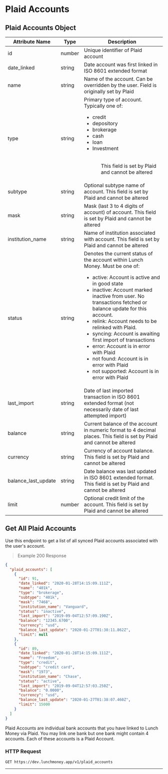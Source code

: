 # Plaid Accounts

## Plaid Accounts Object
Attribute Name      | Type   | Description
------------------- | ----   | -----------
id                  | number | Unique identifier of Plaid account
date_linked         | string | Date account was first linked in ISO 8601 extended format
name                | string | Name of the account. Can be overridden by the user. Field is originally set by Plaid
type                | string | Primary type of account. Typically one of:<br><ul> <li>credit</li> <li>depository</li> <li>brokerage</li> <li>cash</li> <li>loan</li> <li>Investment</li><ul><br> This field is set by Plaid and cannot be altered
subtype             | string | Optional subtype name of account. This field is set by Plaid and cannot be altered
mask                | string | Mask (last 3 to 4 digits of account) of account. This field is set by Plaid and cannot be altered
institution_name    | string | Name of institution associated with account. This field is set by Plaid and cannot be altered
status              | string | Denotes the current status of the account within Lunch Money. Must be one of:<br><ul> <li>active: Account is active and in good state</li> <li>inactive: Account marked inactive from user. No transactions fetched or balance update for this account.</li> <li>relink: Account needs to be relinked with Plaid.</li> <li>syncing: Account is awaiting first import of transactions</li> <li>error: Account is in error with Plaid</li> <li>not found: Account is in error with Plaid</li> <li>not supported: Account is in error with Plaid</li><ul>
last_import         | string | Date of last imported transaction in ISO 8601 extended format (not necessarily date of last attempted import)
balance             | string | Current balance of the account in numeric format to 4 decimal places. This field is set by Plaid and cannot be altered
currency            | string | Currency of account balance. This field is set by Plaid and cannot be altered
balance_last_update | string | Date balance was last updated in ISO 8601 extended format. This field is set by Plaid and cannot be altered
limit               | number | Optional credit limit of the account. This field is set by Plaid and cannot be altered

## Get All Plaid Accounts
Use this endpoint to get a list of all synced Plaid accounts associated with the user's account.

> Example 200 Response

```json
{
  "plaid_accounts": [
    {
      "id": 91,
      "date_linked": "2020-01-28T14:15:09.111Z",
      "name": "401k",
      "type": "brokerage",
      "subtype": "401k",
      "mask": "7468",
      "institution_name": "Vanguard",
      "status": "inactive",
      "last_import": "2019-09-04T12:57:09.190Z",
      "balance": "12345.6700",
      "currency": "usd",
      "balance_last_update": "2020-01-27T01:38:11.862Z",
      "limit": null
    },
    {
      "id": 89,
      "date_linked": "2020-01-28T14:15:09.111Z",
      "name": "Freedom",
      "type": "credit",
      "subtype": "credit card",
      "mask": "1973",
      "institution_name": "Chase",
      "status": "active",
      "last_import": "2019-09-04T12:57:03.250Z",
      "balance": "0.0000",
      "currency": "usd",
      "balance_last_update": "2020-01-27T01:38:07.460Z",
      "limit": 15000
    }
  ]
}
```

Plaid Accounts are individual bank accounts that you have linked to Lunch Money via Plaid. You may link one bank but one bank might contain 4 accounts. Each of these accounts is a Plaid Account.

### HTTP Request

`GET https://dev.lunchmoney.app/v1/plaid_accounts`

---
